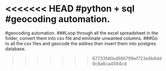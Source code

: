 <<<<<<< HEAD
#python + sql
#geocoding automation. 
=======
#geocoding automation. 
###Loop through all the excel spreadsheet in the folder, convert them into csv file and emilinate unwanted columns. 
###Go to all the csv files and geocode the addres then insert them into postgres database. 
>>>>>>> 87733fd6bd986799ef723e6b6dd9c8a6ca4594cd
